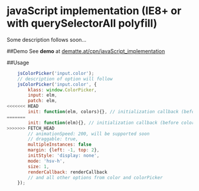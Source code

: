 
# javaScript implementation (IE8+ or with querySelectorAll polyfill)

Some description follows soon...

##Demo
See **demo** at [dematte.at/cpn/javaScript_implementation](http://dematte.at/cpn/javaScript_implementation)

##Usage

```javascript
    jsColorPicker('input.color');
    // description of option will follow
    jsColorPicker('input.color', {
        klass: window.ColorPicker,
        input: elm,
        patch: elm,
<<<<<<< HEAD
        init: function(elm, colors){}, // initialization callback (before colorPicker gets initialized though)
=======
        init: function(elm){}, // initialization callback (before colorPicker gets initialized though)
>>>>>>> FETCH_HEAD
        // animationSpeed: 200, will be supported soon
        // draggable: true,
        multipleInstances: false
        margin: {left: -1, top: 2},
        initStyle: 'display: none',
        mode: 'hsv-h',
        size: 1,
        renderCallback: renderCallback
        // and all other options from color and colorPicker
    });
```
